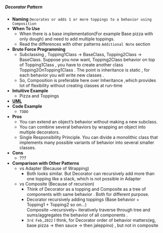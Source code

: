 ##### Decorator Pattern
- **Naming** `Decorates or adds 1 or more toppings to a behavior using Composition`
- **When To Use**
    - When there is a base implementation(For example Base pizza with only dough) and need to add multiple toppings.
    - Read the differences with other patterns `Additional Note` section
- **Brute Force Programming**
    - Subclassing , Topping1Class -> BaseClass, Topping2Class -> BaseClass. Suppose you now want, Topping2Class behavior on top of Topping1Class , you have to create another class  Topping2OnTopping1Class . The point is inheritance is static , for each behavior you will write new classes .
    - So, Composition is preferable here over Inheritance ,which provides lot of flexibility without creating classes at run-time 
- **Intuitive Example**
    - Pizza and Toppings
- [**UML**](UML.puml)
- **Code Example**
    - `TODO`
- **Pros**
    - You can extend an object’s behavior without making a new subclass.
    - You can combine several behaviors by wrapping an object into multiple decorators.
    - Single Responsibility Principle. You can divide a monolithic class that implements many possible variants of behavior into several smaller classes.
- **Cons**
    - ???
- **Comparison with Other Patterns**
    - vs Adapter (Because of Wrapping)
        - Both looks similar. But Decorator can recursively add more than one topping like a stack, which is not possible in Adapter
    - vs Composite (Because of recursion)
        - Think of Decorator as a topping and Composite as a tree of components with same behavior . Both for different purpose.
        - Decorator recursively adding toppings (Base behavior + Topping1 + Topping2 so on...) <br/>
        Composite ~recursively~ iteratively traverse through tree and sums/aggregates the behavior of all components .
        - `3rd Feb,2022` I think, for Decorator order of behavior matters(eg, base pizza -> then sauce -> then 
          jaleppino) , but not in composite
         
